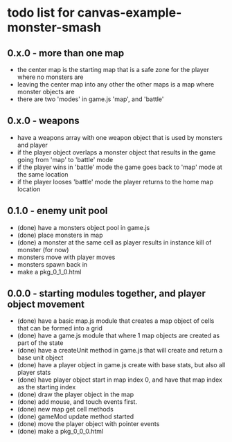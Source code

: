 # todo list for canvas-example-monster-smash

## 0.x.0 - more than one map
* the center map is the starting map that is a safe zone for the player where no monsters are
* leaving the center map into any other the other maps is a map where monster objects are
* there are two 'modes' in game.js 'map', and 'battle'

## 0.x.0 - weapons
* have a weapons array with one weapon object that is used by monsters and player
* if the player object overlaps a monster object that results in the game going from 'map' to 'battle' mode
* if the player wins in 'battle' mode the game goes back to 'map' mode at the same location
* if the player looses 'battle' mode the player returns to the home map location

## 0.1.0 - enemy unit pool
* (done) have a monsters object pool in game.js
* (done) place monsters in map
* (done) a monster at the same cell as player results in instance kill of monster (for now)
* monsters move with player moves
* monsters spawn back in
* make a pkg_0_1_0.html

## 0.0.0 - starting modules together, and player object movement
* (done) have a basic map.js module that creates a map object of cells that can be formed into a grid
* (done) have a game.js module that where 1 map objects are created as part of the state
* (done) have a createUnit method in game.js that will create and return a base unit object
* (done) have a player object in game.js create with base stats, but also all player stats
* (done) have player object start in map index 0, and have that map index as the starting index
* (done) draw the player object in the map
* (done) add mouse, and touch events first.
* (done) new map get cell methods
* (done) gameMod update method started
* (done) move the player object with pointer events
* (done) make a pkg_0_0_0.html
